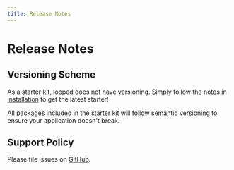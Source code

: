 ```yaml
---
title: Release Notes
---
```

# Release Notes

## Versioning Scheme

As a starter kit, looped does not have versioning. Simply follow the notes in [installation](installation) to get the latest starter!

All packages included in the starter kit will follow semantic versioning to ensure your application doesn't break. 

## Support Policy

Please file issues on [GitHub](https://github.com/morrislaptop/looped/issues).
